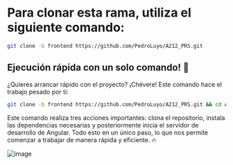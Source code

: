 # Para clonar esta rama, utiliza el siguiente comando:

```bash
git clone -b frontend https://github.com/PedroLuyo/A212_PRS.git
```
## Ejecución rápida con un solo comando! 🚀

¿Quieres arrancar rápido con el proyecto? ¡Chévere! Este comando hace el trabajo pesado por ti:

```bash
git clone -b frontend https://github.com/PedroLuyo/A212_PRS.git && cd A212_PRS && npm install && ng serve --open

```
Este comando realiza tres acciones importantes: clona el repositorio, instala las dependencias necesarias y posteriormente inicia el servidor de desarrollo de Angular. Todo esto en un único paso, lo que nos permite comenzar a trabajar de manera rápida y eficiente. 🔥

![image](https://github.com/PedroLuyo/A212_PRS/assets/101282128/15234c25-5cf5-450e-b6d6-2a6c0399eab7)
